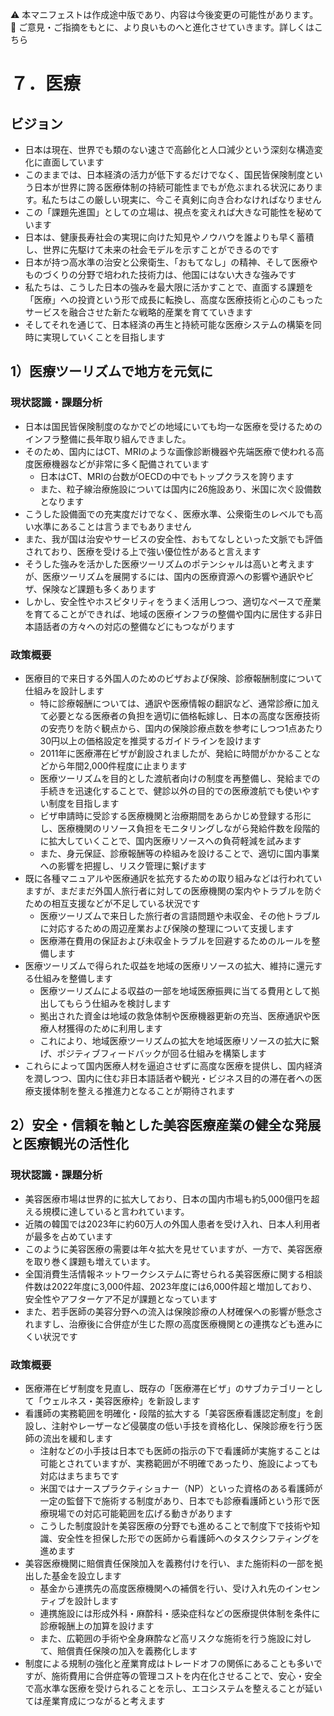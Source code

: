 ⚠️ 本マニフェストは作成途中版であり、内容は今後変更の可能性があります。  
💬 ご意見・ご指摘をもとに、より良いものへと進化させていきます。詳しくはこちら

# ７．医療

## ビジョン

- 日本は現在、世界でも類のない速さで高齢化と人口減少という深刻な構造変化に直面しています  
- このままでは、日本経済の活力が低下するだけでなく、国民皆保険制度という日本が世界に誇る医療体制の持続可能性までもが危ぶまれる状況にあります。私たちはこの厳しい現実に、今こそ真剣に向き合わなければなりません  
- この「課題先進国」としての立場は、視点を変えれば大きな可能性を秘めています  
- 日本は、健康長寿社会の実現に向けた知見やノウハウを誰よりも早く蓄積し、世界に先駆けて未来の社会モデルを示すことができるのです  
- 日本が持つ高水準の治安と公衆衛生、「おもてなし」の精神、そして医療やものづくりの分野で培われた技術力は、他国にはない大きな強みです  
- 私たちは、こうした日本の強みを最大限に活かすことで、直面する課題を「医療」への投資という形で成長に転換し、高度な医療技術と心のこもったサービスを融合させた新たな戦略的産業を育てていきます  
- そしてそれを通じて、日本経済の再生と持続可能な医療システムの構築を同時に実現していくことを目指します

## 

## 1）医療ツーリズムで地方を元気に

### 現状認識・課題分析

* 日本は国民皆保険制度のなかでどの地域にいても均一な医療を受けるためのインフラ整備に長年取り組んできました。  
* そのため、国内にはCT、MRIのような画像診断機器や先端医療で使われる高度医療機器などが非常に多く配備されています  
  * 日本はCT、MRIの台数がOECDの中でもトップクラスを誇ります  
  * また、粒子線治療施設については国内に26施設あり、米国に次ぐ設備数となります  
* こうした設備面での充実度だけでなく、医療水準、公衆衛生のレベルでも高い水準にあることは言うまでもありません  
* また、我が国は治安やサービスの安全性、おもてなしといった文脈でも評価されており、医療を受ける上で強い優位性があると言えます  
* そうした強みを活かした医療ツーリズムのポテンシャルは高いと考えますが、医療ツーリズムを展開するには、国内の医療資源への影響や通訳やビザ、保険など課題も多くあります  
* しかし、安全性やホスピタリティをうまく活用しつつ、適切なペースで産業を育てることができれば、地域の医療インフラの整備や国内に居住する非日本語話者の方々への対応の整備などにもつながります

### 政策概要

- 医療目的で来日する外国人のためのビザおよび保険、診療報酬制度について仕組みを設計します
  - 特に診療報酬については、通訳や医療情報の翻訳など、通常診療に加えて必要となる医療者の負担を適切に価格転嫁し、日本の高度な医療技術の安売りを防ぐ観点から、国内の保険診療点数を参考にしつつ1点あたり30円以上の価格設定を推奨するガイドラインを設けます
  - 2011年に医療滞在ビザが創設されましたが、発給に時間がかかることなどから年間2,000件程度に止まります
  - 医療ツーリズムを目的とした渡航者向けの制度を再整備し、発給までの手続きを迅速化することで、健診以外の目的での医療渡航でも使いやすい制度を目指します
  - ビザ申請時に受診する医療機関と治療期間をあらかじめ登録する形にし、医療機関のリソース負担をモニタリングしながら発給件数を段階的に拡大していくことで、国内医療リソースへの負荷軽減を試みます
  - また、身元保証、診療報酬等の枠組みを設けることで、適切に国内事業への影響を把握し、リスク管理に繋げます
- 既に各種マニュアルや医療通訳を拡充するための取り組みなどは行われていますが、まだまだ外国人旅行者に対しての医療機関の案内やトラブルを防ぐための相互支援などが不足している状況です
  - 医療ツーリズムで来日した旅行者の言語問題や未収金、その他トラブルに対応するための周辺産業および保険の整理について支援します
  - 医療滞在費用の保証および未収金トラブルを回避するためのルールを整備します
- 医療ツーリズムで得られた収益を地域の医療リソースの拡大、維持に還元する仕組みを整備します
  - 医療ツーリズムによる収益の一部を地域医療振興に当てる費用として拠出してもらう仕組みを検討します
  - 拠出された資金は地域の救急体制や医療機器更新の充当、医療通訳や医療人材獲得のために利用します
  - これにより、地域医療ツーリズムの拡大を地域医療リソースの拡大に繋げ、ポジティブフィードバックが回る仕組みを構築します
- これらによって国内医療人材を逼迫させずに高度な医療を提供し、国内経済を潤しつつ、国内に住む非日本語話者や観光・ビジネス目的の滞在者への医療支援体制を整える推進力となることが期待されます

## 2）安全・信頼を軸とした美容医療産業の健全な発展と医療観光の活性化

### 現状認識・課題分析

- 美容医療市場は世界的に拡大しており、日本の国内市場も約5,000億円を超える規模に達していると言われています。
- 近隣の韓国では2023年に約60万人の外国人患者を受け入れ、日本人利用者が最多を占めています
- このように美容医療の需要は年々拡大を見せていますが、一方で、美容医療を取り巻く課題も増えています。
- 全国消費生活情報ネットワークシステムに寄せられる美容医療に関する相談件数は2022年度に3,000件超、2023年度には6,000件超と増加しており、安全性やアフターケア不足が課題となっています
- また、若手医師の美容分野への流入は保険診療の人材確保への影響が懸念されますし、治療後に合併症が生じた際の高度医療機関との連携なども進みにくい状況です

### 政策概要

- 医療滞在ビザ制度を見直し、既存の「医療滞在ビザ」のサブカテゴリーとして「ウェルネス・美容医療枠」を新設します
- 看護師の実務範囲を明確化・段階的拡大する「美容医療看護認定制度」を創設し、注射やレーザーなど侵襲度の低い手技を資格化し、保険診療を行う医師の流出を緩和します
  - 注射などの小手技は日本でも医師の指示の下で看護師が実施することは可能とされていますが、実務範囲が不明確であったり、施設によっても対応はまちまちです
  - 米国ではナースプラクティショナー（NP）といった資格のある看護師が一定の監督下で施術する制度があり、日本でも診療看護師という形で医療現場での対応可能範囲を広げる動きがあります
  - こうした制度設計を美容医療の分野でも進めることで制度下で技術や知識、安全性を担保した形での医師から看護師へのタスクシフティングを進めます
- 美容医療機関に賠償責任保険加入を義務付けを行い、また施術料の一部を拠出した基金を設立します
  - 基金から連携先の高度医療機関への補償を行い、受け入れ先のインセンティブを設計します
  - 連携施設には形成外科・麻酔科・感染症科などの医療提供体制を条件に診療報酬上の加算を設けます
  - また、広範囲の手術や全身麻酔など高リスクな施術を行う施設に対して、賠償責任保険の加入を義務化します
- 制度による規制の強化と産業育成はトレードオフの関係にあることも多いですが、施術費用に合併症等の管理コストを内在化させることで、安心・安全で高水準な医療を受けられることを示し、エコシステムを整えることが延いては産業育成につながると考えます